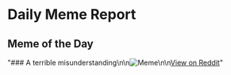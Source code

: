 # Daily Meme Report

## Meme of the Day
"### A terrible misunderstanding\n\n![Meme](https://i.redd.it/c0gjv5qkemie1.png)\n\n[View on Reddit](https://redd.it/1ingpdn)"
